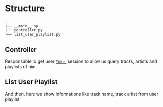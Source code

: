 # Structure

```
.
├── __main__.py
├── controller.py
└── list_user_playlist.py
```

## Controller

Responsable to get user [`Token`](https://auth0.com/docs/api-auth/why-use-access-tokens-to-secure-apis) session to allow us query tracks, artists and playlists of him.

## List User Playlist

And then, here we show informations like track name, track artist from user playlist
